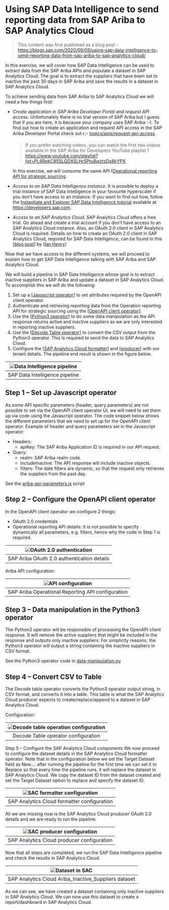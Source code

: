 # Using SAP Data Intelligence to send reporting data from SAP Ariba to SAP Analytics Cloud

> This content was first published as a blog post - https://blogs.sap.com/2020/09/09/using-sap-data-intelligence-to-send-reporting-data-from-sap-ariba-to-sap-analytics-cloud/

In this exercise, we will cover how SAP Data Intelligence can be used to extract data from the SAP Ariba APIs and populate a dataset in SAP Analytics Cloud. The goal is to extract the suppliers that have been set to inactive the past 30 days in SAP Ariba and save the results in a dataset in SAP Analytics Cloud.

To achieve sending data from SAP Ariba to SAP Analytics Cloud we will need a few things first:

- *Create application in SAP Ariba Developer Portal and request API access*. Unfortunately there is no trial version of SAP Ariba but I guess that if you are here, it is because your company uses SAP Ariba :-). To find out how to create an application and request API access in the SAP Ariba Developer Portal check out :point_right: [topics/apis/request-api-access](../../apis/request-api-access/).
    > If you prefer watching videos, you can watch the first two videos available in the SAP Ariba for Developers YouTube playlist ? https://www.youtube.com/playlist?list=PL6RpkC85SLQDXSLHrSPtu8wztzDs8kYPX. 
    
    In this exercise, we will consume the same API ([Operational reporting API for strategic sourcing](https://help.sap.com/viewer/c4f46b9331834a0b970f834c20c9c73b/cloud/en-US/4221ce7dbee24fab9c34adb66d837111.html).
- *Access to an SAP Data Intelligence instance*. It is possible to deploy a trial instance of SAP Data Intelligence in your favourite hyperscaler if you don’t have access to an instance. If you want to find out how, follow the [Instantiate and Explorer SAP Data Intelligence tutorial](https://developers.sap.com/tutorials/dataintelligence-trial-v2-setup.html) available at https://developers.sap.com.
- *Access to an SAP Analytics Cloud*. SAP Analytics Cloud offers a free trial. Go ahead and create a trial account if you don’t have access to an SAP Analytics Cloud instance. Also, an OAuth 2.0 client in SAP Analytics Cloud is required. Details on how to create an OAuth 2.0 client in SAP Analytics Cloud, required for SAP Data Intelligence, can be found in this [[blog post](https://blogs.sap.com/2019/12/05/data-intelligence-integration-with-sap-analytics-cloud/)] by [[Ian Henry](https://people.sap.com/ian.henry)]

Now that we have access to the different systems, we will proceed to explain how to get SAP Data Intelligence talking with SAP Ariba and SAP Analytics Cloud.

We will build a pipeline in SAP Data Intelligence whose goal is to extract inactive suppliers in SAP Ariba and update a dataset in SAP Analytics Cloud. To accomplish this we will do the following:

1. Set up a [[Javascript operator](https://help.sap.com/viewer/97fce0b6d93e490fadec7e7021e9016e/Cloud/en-US/a59151380fdc461e97cdb66c7d360ff0.html)] to set attributes required by the OpenAPI client operator.
2. Authenticate and retrieving reporting data from the Operation reporting API for strategic sourcing using the [[OpenAPI client operator](https://help.sap.com/viewer/97fce0b6d93e490fadec7e7021e9016e/Cloud/en-US/8a70738566e6466eb8d0f7d68be80247.html)].
3. Use the [[Python3 operator](https://help.sap.com/viewer/97fce0b6d93e490fadec7e7021e9016e/Cloud/en-US/021180336add475bbd712b0ce5d393c1.html)] to do some data manipulation as the API response returns active and inactive suppliers as we are only interested in reporting inactive suppliers.
4. Use the [[Decode Table operator](https://help.sap.com/viewer/97fce0b6d93e490fadec7e7021e9016e/Cloud/en-US/1bb16c01874b4b2c9916c323d758f74f.html)] to convert the CSV output from the Python3 operator. This is required to send the data to SAP Analytics Cloud.
5. Configure the [[SAP Analytics Cloud formatter](https://help.sap.com/viewer/97fce0b6d93e490fadec7e7021e9016e/Cloud/en-US/773374a47ec84498a9621d0122d83ceb.html)] and [[producer](https://help.sap.com/viewer/97fce0b6d93e490fadec7e7021e9016e/Cloud/en-US/e4d7cf660a554e538ccdd920ad514708.html)] with our tenant details.
The pipeline end result is shown in the figure below.

| ![Data Intelligence pipeline](images/data-intelligence-pipeline.png) |
|:--:|
| SAP Data Intelligence pipeline |

## Step 1 – Set up Javascript operator
As some API specific parameters (header, query parameters) are not possible to set via the OpenAPI client operator UI, we will need to set them up via code using the Javascript operator. The code snippet below shows the different parameters that we need to set up for the OpenAPI client operator. Example of header and query parameters set in the Javascript operator:

- Headers:
  - apiKey: The SAP Ariba Application ID is required in our API request.
- Query:
  - realm: SAP Ariba realm code.
  - includeInactive: The API response will include inactive objects.
  - filters: The date filters are dynamic, so that the request only retrieves the suppliers from the past day.

See the [ariba-api-parameters.js](ariba-api-parameters.js) script

## Step 2 – Configure the OpenAPI client operator
In the OpenAPI client operator we configure 2 things:

- OAuth 2.0 credentials
- Operational reporting API details: It is not possible to specify dynamically all parameters, e.g. filters, hence why the code in Step 1 is required.

| ![OAuth 2.0 authentication](images/ariba-oauth2-credentials.png) |
|:--:|
| SAP Ariba OAuth 2.0 authentication details

Ariba API configuration:

| ![API configuration](images/ariba-api-configuration.png) |
|:--:|
| SAP Ariba Operational Reporting API configuration |
 

## Step 3 – Data manipulation in the Python3 operator

The Python3 operator will be responsible of processing the OpenAPI client response. It will remove the active suppliers that might be included in the response and outputs only inactive suppliers. For simplicity reasons, the Python3 operator will output a string containing the inactive suppliers in CSV format.

See the Python3 operator code in [data-manipulation.py](data-manipulation.py)

## Step 4 – Convert CSV to Table

The Decode table operator converts the Python3 operator output string, in CSV format, and converts it into a table. This table is what the SAP Analytics Cloud producer expects to create/replace/append to a dataset in SAP Analytics Cloud.

Configuration:

| ![Decode table operation configuration](images/decode-table-configuration.png) |
|:--:|
| Decode Table operator configuration |

Step 5 – Configure the SAP Analytics Cloud components
We now proceed to configure the dataset details in the SAP Analytics Cloud formatter operator. Note that in the configuration below we set the Target Dataset field as New…. after running the pipeline for the first time we can set it to Replace so that every time the pipeline runs, it will replace the dataset in SAP Analytics Cloud. We copy the dataset ID from the dataset created and set the Target Dataset option to replace and specify the dataset ID.

| ![SAC formatter configuration](images/sac-formatter-configuration.png) |
|:--:|
| SAP Analytics Cloud formatter configuration |

All we are missing now is the SAP Analytics Cloud producer OAuth 2.0 details and we are ready to run the pipeline.

| ![SAC producer configuration](images/sac-producer-configuration.png) |
|:--:|
| SAP Analytics Cloud producer configuration |

Now that all steps are completed, we run the SAP Data Intelligence pipeline and check the results in SAP Analytics Cloud.

| ![Dataset in SAC](images/data-in-sac.png) |
|:--:|
| SAP Analytics Cloud Ariba_Inactive_Suppliers dataset |

As we can see, we have created a dataset containing only inactive suppliers in SAP Analytics Cloud. We can now use this dataset to create a report/dashboard in SAP Analytics Cloud.